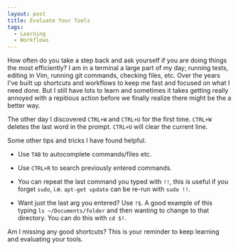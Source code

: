 ```yaml
---
layout: post
title: Evaluate Your Tools
tags:
  - Learning
  - Workflows
---
```


How often do you take a step back and ask yourself if you are doing things the
most efficiently? I am in a terminal a large part of my day; running tests,
editing in Vim, running git commands, checking files, etc. Over the years I've
built up shortcuts and workflows to keep me fast and focused on what I need
done. But I still have lots to learn and sometimes it takes getting really
annoyed with a repitious action before we finally realize there might be the a
better way. 

The other day I discovered `CTRL+W` and `CTRL+U` for the first time. `CTRL+W`
deletes the last word in the prompt. `CTRL+U` will clear the current line.

Some other tips and tricks I have found helpful.

- Use `TAB` to autocomplete commands/files etc.

- Use `CTRL+R` to search previously entered commands.

- You can repeat the last command you typed with `!!`, this is useful if you
forget `sudo`, i.e. `apt-get update` can be re-run with `sudo !!`.

- Want just the last arg you entered? Use `!$`. A good example of this typing `ls
~/Documents/folder` and then wanting to change to that directory. You can do
this with `cd $!`.

Am I missing any good shortcuts? This is your reminder to keep learning and
evaluating your tools.
